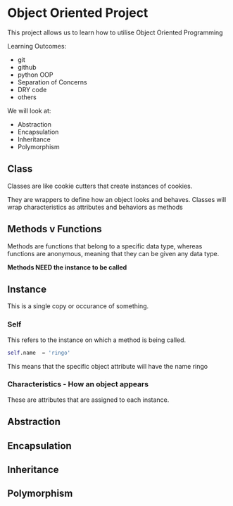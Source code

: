 # Object Oriented Project

This project allows us to learn how to utilise Object Oriented Programming

Learning Outcomes:
- git
- github
- python OOP
- Separation of Concerns
- DRY code
- others

We will look at:
- Abstraction
- Encapsulation
- Inheritance
- Polymorphism

## Class
Classes are like cookie cutters that create instances of cookies. 

They are wrappers to define how an object looks and behaves. 
Classes will wrap characteristics as attributes and behaviors as methods

## Methods v Functions
Methods are functions that belong to a specific data type, whereas functions are anonymous, meaning that they can be given any data type.

**Methods NEED the instance to be called**

## Instance
This is a single copy or occurance of something.

### Self
This refers to the instance on which a method is being called. 

```python
self.name  = 'ringo'
```

This means that the specific object attribute will have the name ringo



### Characteristics - How an object appears
These are attributes that are assigned to each instance.
 

## Abstraction

## Encapsulation

## Inheritance

## Polymorphism



